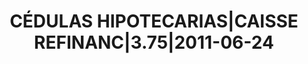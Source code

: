 ---
layout: asset
title: CÉDULAS HIPOTECARIAS|CAISSE REFINANC|3.75|2011-06-24
isin: FR0010591560
---